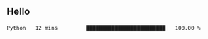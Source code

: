 ## Hello
<!--START_SECTION:waka-->

```txt
Python   12 mins         █████████████████████████   100.00 %
```

<!--END_SECTION:waka-->
